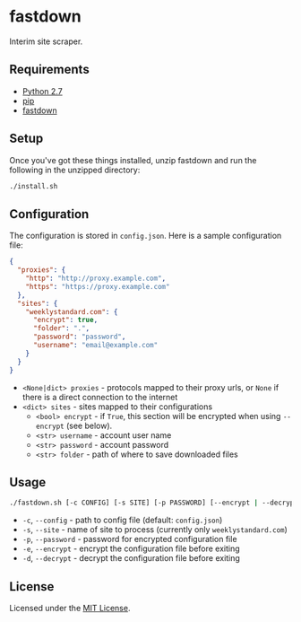 # fastdown
Interim site scraper.

## Requirements
  - [Python 2.7]
  - [pip]
  - [fastdown]

[Python 2.7]: https://www.python.org/downloads/
[pip]: https://pip.pypa.io/en/latest/installing.html
[fastdown]: https://github.com/metaist/fastdown/archive/master.zip

## Setup
Once you've got these things installed, unzip fastdown and run the following
in the unzipped directory:

```bash
./install.sh
```

## Configuration
The configuration is stored in `config.json`. Here is a sample configuration
file:

```JSON
{
  "proxies": {
    "http": "http://proxy.example.com",
    "https": "https://proxy.example.com"
  },
  "sites": {
    "weeklystandard.com": {
      "encrypt": true,
      "folder": ".",
      "password": "password",
      "username": "email@example.com"
    }
  }
}
```

  - `<None|dict> proxies` - protocols mapped to their proxy urls, or `None`
    if there is a direct connection to the internet
  - `<dict> sites` - sites mapped to their configurations
    - `<bool> encrypt` - if `True`, this section will be encrypted when using
      `--encrypt` (see below).
    - `<str> username` - account user name
    - `<str> password` - account password
    - `<str> folder` - path of where to save downloaded files

## Usage
```bash
./fastdown.sh [-c CONFIG] [-s SITE] [-p PASSWORD] [--encrypt | --decrypt]
```
  - `-c`, `--config` - path to config file (default: `config.json`)
  - `-s`, `--site` - name of site to process
    (currently only `weeklystandard.com`)
  - `-p`, `--password` - password for encrypted configuration file
  - `-e`, `--encrypt` - encrypt the configuration file before exiting
  - `-d`, `--decrypt` - decrypt the configuration file before exiting

## License
Licensed under the [MIT License].

[MIT License]: https://github.com/metaist/fastdown/blob/master/LICENSE
